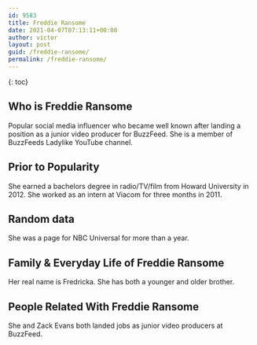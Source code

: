 ```yaml
---
id: 9583
title: Freddie Ransome
date: 2021-04-07T07:13:11+00:00
author: victor
layout: post
guid: /freddie-ransome/
permalink: /freddie-ransome/
---
```



{: toc}


## Who is Freddie Ransome



Popular social media influencer who became well known after landing a position as a junior video producer for BuzzFeed. She is a member of BuzzFeeds Ladylike YouTube channel. 

                
                
                
## Prior to Popularity



She earned a bachelors degree in radio/TV/film from Howard University in 2012. She worked as an intern at Viacom for three months in 2011.

                
                
                
## Random data



She was a page for NBC Universal for more than a year. 

                
                
                
## Family & Everyday Life of Freddie Ransome



Her real name is Fredricka. She has both a younger and older brother.

                
                
                
## People Related With Freddie Ransome



She and Zack Evans both landed jobs as junior video producers at BuzzFeed. 

                
              
            
          
          
          